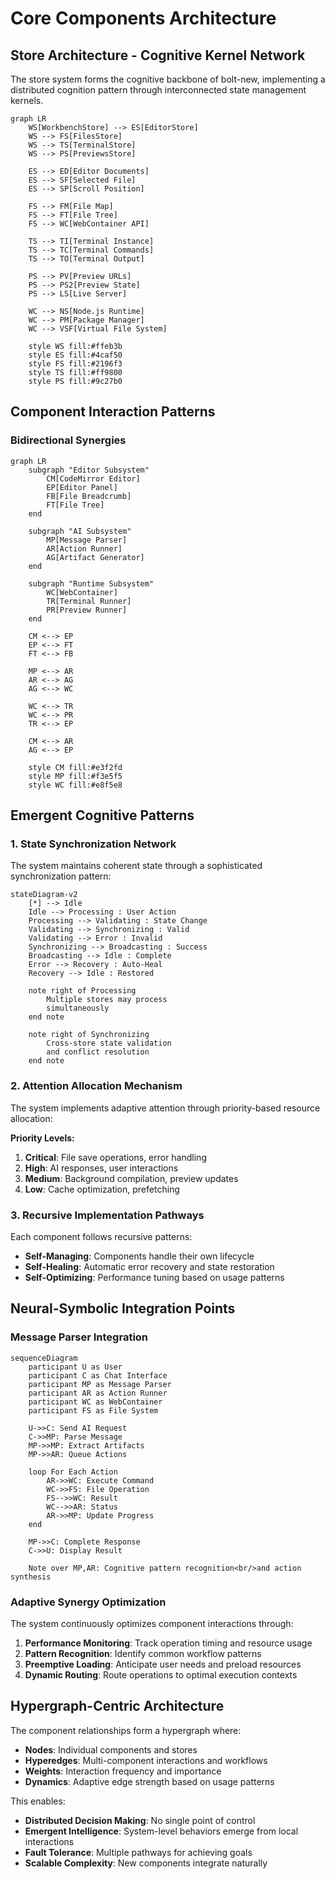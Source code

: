 # Core Components Architecture

## Store Architecture - Cognitive Kernel Network

The store system forms the cognitive backbone of bolt-new, implementing a distributed cognition pattern through interconnected state management kernels.

```mermaid
graph LR
    WS[WorkbenchStore] --> ES[EditorStore]
    WS --> FS[FilesStore]
    WS --> TS[TerminalStore] 
    WS --> PS[PreviewsStore]
    
    ES --> ED[Editor Documents]
    ES --> SF[Selected File]
    ES --> SP[Scroll Position]
    
    FS --> FM[File Map]
    FS --> FT[File Tree]
    FS --> WC[WebContainer API]
    
    TS --> TI[Terminal Instance]
    TS --> TC[Terminal Commands]
    TS --> TO[Terminal Output]
    
    PS --> PV[Preview URLs]
    PS --> PS2[Preview State]
    PS --> LS[Live Server]
    
    WC --> NS[Node.js Runtime]
    WC --> PM[Package Manager]
    WC --> VSF[Virtual File System]
    
    style WS fill:#ffeb3b
    style ES fill:#4caf50
    style FS fill:#2196f3
    style TS fill:#ff9800
    style PS fill:#9c27b0
```

## Component Interaction Patterns

### Bidirectional Synergies

```mermaid
graph LR
    subgraph "Editor Subsystem"
        CM[CodeMirror Editor]
        EP[Editor Panel]
        FB[File Breadcrumb]
        FT[File Tree]
    end
    
    subgraph "AI Subsystem"
        MP[Message Parser]
        AR[Action Runner]
        AG[Artifact Generator]
    end
    
    subgraph "Runtime Subsystem"
        WC[WebContainer]
        TR[Terminal Runner]
        PR[Preview Runner]
    end
    
    CM <--> EP
    EP <--> FT
    FT <--> FB
    
    MP <--> AR
    AR <--> AG
    AG <--> WC
    
    WC <--> TR
    WC <--> PR
    TR <--> EP
    
    CM <--> AR
    AG <--> EP
    
    style CM fill:#e3f2fd
    style MP fill:#f3e5f5  
    style WC fill:#e8f5e8
```

## Emergent Cognitive Patterns

### 1. State Synchronization Network

The system maintains coherent state through a sophisticated synchronization pattern:

```mermaid
stateDiagram-v2
    [*] --> Idle
    Idle --> Processing : User Action
    Processing --> Validating : State Change
    Validating --> Synchronizing : Valid
    Validating --> Error : Invalid
    Synchronizing --> Broadcasting : Success
    Broadcasting --> Idle : Complete
    Error --> Recovery : Auto-Heal
    Recovery --> Idle : Restored
    
    note right of Processing
        Multiple stores may process
        simultaneously
    end note
    
    note right of Synchronizing
        Cross-store state validation
        and conflict resolution
    end note
```

### 2. Attention Allocation Mechanism

The system implements adaptive attention through priority-based resource allocation:

**Priority Levels:**
1. **Critical**: File save operations, error handling
2. **High**: AI responses, user interactions
3. **Medium**: Background compilation, preview updates
4. **Low**: Cache optimization, prefetching

### 3. Recursive Implementation Pathways

Each component follows recursive patterns:

- **Self-Managing**: Components handle their own lifecycle
- **Self-Healing**: Automatic error recovery and state restoration
- **Self-Optimizing**: Performance tuning based on usage patterns

## Neural-Symbolic Integration Points

### Message Parser Integration

```mermaid
sequenceDiagram
    participant U as User
    participant C as Chat Interface
    participant MP as Message Parser
    participant AR as Action Runner
    participant WC as WebContainer
    participant FS as File System
    
    U->>C: Send AI Request
    C->>MP: Parse Message
    MP->>MP: Extract Artifacts
    MP->>AR: Queue Actions
    
    loop For Each Action
        AR->>WC: Execute Command
        WC->>FS: File Operation
        FS-->>WC: Result
        WC-->>AR: Status
        AR->>MP: Update Progress
    end
    
    MP->>C: Complete Response
    C->>U: Display Result
    
    Note over MP,AR: Cognitive pattern recognition<br/>and action synthesis
```

### Adaptive Synergy Optimization

The system continuously optimizes component interactions through:

1. **Performance Monitoring**: Track operation timing and resource usage
2. **Pattern Recognition**: Identify common workflow patterns
3. **Preemptive Loading**: Anticipate user needs and preload resources
4. **Dynamic Routing**: Route operations to optimal execution contexts

## Hypergraph-Centric Architecture

The component relationships form a hypergraph where:

- **Nodes**: Individual components and stores
- **Hyperedges**: Multi-component interactions and workflows
- **Weights**: Interaction frequency and importance
- **Dynamics**: Adaptive edge strength based on usage patterns

This enables:
- **Distributed Decision Making**: No single point of control
- **Emergent Intelligence**: System-level behaviors emerge from local interactions
- **Fault Tolerance**: Multiple pathways for achieving goals
- **Scalable Complexity**: New components integrate naturally